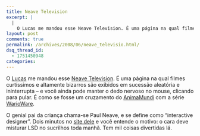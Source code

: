 ```yaml
---
title: Neave Television
excerpt: |
  |
    O Lucas me mandou esse Neave Television. É uma página na qual filmes curtíssimos e altamente bizarros são exibidos em sucessão aleatória e ininterrupta - e você ainda pode manter o dedo nervoso no mouse, clicando para pular. É como...
layout: post
comments: true
permalink: /archives/2008/06/neave_televisio.html/
dsq_thread_id:
  - 1751450948
categories:
---
```

O [Lucas][1] me mandou esse [Neave Television][2]. É uma página na qual filmes curtíssimos e altamente bizarros são exibidos em sucessão aleatória e ininterrupta &#8211; e você ainda pode manter o dedo nervoso no mouse, clicando para pular. É como se fosse um cruzamento do [AnimaMundi][3] com a série [WarioWare][4].

O genial pai da criança chama-se Paul Neave, e se define como &#8220;interactive designer&#8221;. Dois minutos no [site dele][5] e você entende o motivo: o cara deve misturar LSD no sucrilhos toda manhã. Tem mil coisas divertidas lá.

 [1]: http://twitter.com/lucasfontes
 [2]: http://www.neave.com/television/
 [3]: http://www.animamundi.com.br/
 [4]: http://www.warioware.biz/
 [5]: http://www.neave.com/